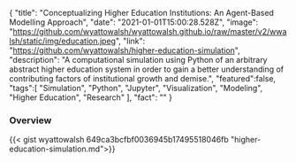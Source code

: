 {
  "title": "Conceptualizing Higher Education Institutions: An Agent-Based Modelling Approach",
  "date": "2021-01-01T15:00:28.528Z",
  "image": "https://github.com/wyattowalsh/wyattowalsh.github.io/raw/master/v2/wwalsh/static/img/education.jpeg",
  "link": "https://github.com/wyattowalsh/higher-education-simulation",
  "description": "A computational simulation using Python of an arbitrary abstract higher education system in order to gain a better understanding of contributing factors of institutional growth and demise.",
  "featured":false, 
  "tags":[
          "Simulation",
          "Python",
          "Jupyter",
          "Visualization",
          "Modeling",
          "Higher Education",
          "Research"
        ],
   "fact": ""
}

### Overview

{{< gist wyattowalsh 649ca3bcfbf0036945b17495518046fb "higher-education-simulation.md">}}